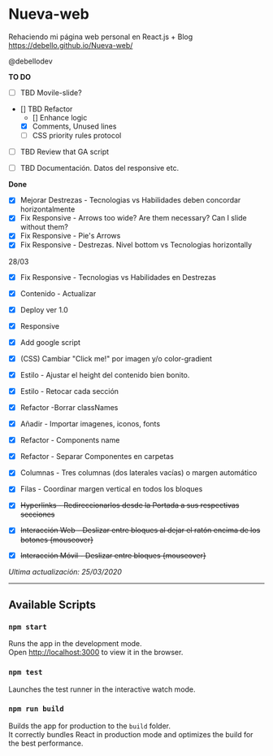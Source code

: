 # Nueva-web
Rehaciendo mi página web personal en React.js + Blog
https://debello.github.io/Nueva-web/

@debellodev

**TO DO**
- [ ] TBD Movile-slide?
- [] TBD Refactor 
    - [] Enhance logic
    - [x] Comments, Unused lines
    - [ ] CSS priority rules protocol
- [ ] TBD Review that GA script
- [ ] TBD Documentación. Datos del responsive etc.


**Done**
- [x] Mejorar Destrezas - Tecnologias vs Habilidades deben concordar horizontalmente
- [x] Fix Responsive - Arrows too wide? Are them necessary? Can I slide without them?
- [x] Fix Responsive - Pie's Arrows
- [x] Fix Responsive - Destrezas. Nivel bottom vs Tecnologias horizontally

28/03
- [x] Fix Responsive - Tecnologias vs Habilidades en Destrezas
- [x] Contenido - Actualizar
- [x] Deploy ver 1.0
- [x] Responsive

- [x] Add google script
- [x] (CSS) Cambiar "Click me!" por imagen y/o color-gradient
- [x] Estilo - Ajustar el height del contenido bien bonito.
- [x] Estilo - Retocar cada sección
- [x] Refactor -Borrar classNames
- [x] Añadir - Importar imagenes, iconos, fonts
- [x] Refactor - Components name
- [x] Refactor - Separar Componentes en carpetas
- [x] Columnas - Tres columnas (dos laterales vacías) o margen automático
- [x] Filas - Coordinar margen vertical en todos los bloques
- [x] ~~Hyperlinks - Redireccionarlos desde la Portada a sus respectivas secciones~~
- [x] ~~Interacción Web - Deslizar entre bloques al dejar el ratón encima de los botones {mouseover}~~
- [x] ~~Interacción Móvil - Deslizar entre bloques {mouseover}~~

*Ultima actualización: 25/03/2020*




-------------------------------------------------------------------------

## Available Scripts

### `npm start`
Runs the app in the development mode.<br />
Open [http://localhost:3000](http://localhost:3000) to view it in the browser.

### `npm test`
Launches the test runner in the interactive watch mode.<br />


### `npm run build`
Builds the app for production to the `build` folder.<br />
It correctly bundles React in production mode and optimizes the build for the best performance.